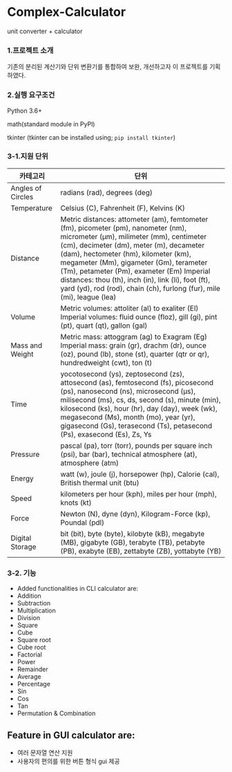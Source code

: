 # Complex-Calculator
unit converter + calculator


### 1.프로젝트 소개
기존의 분리된 계산기와 단위 변환기를 통합하여 보완, 개선하고자 이 프로젝트를 기획하였다.

### 2.실행 요구조건

Python 3.6+

math(standard module in PyPl)

tkinter (tkinter can be installed using; `pip install tkinter`)

### 3-1.지원 단위

|카테고리|	단위|
|------|---|
|Angles of Circles|radians (rad), degrees (deg)|
|Temperature|Celsius (C), Fahrenheit (F), Kelvins (K)|
|Distance|Metric distances: attometer (am), femtometer (fm), picometer (pm), nanometer (nm), micrometer (μm), milimeter (mm), centimeter (cm), decimeter (dm), meter (m), decameter (dam), hectometer (hm), kilometer (km), megameter (Mm), gigameter (Gm), terameter (Tm), petameter (Pm), exameter (Em) Imperial distances: thou (th), inch (in), link (li), foot (ft), yard (yd), rod (rod), chain (ch), furlong (fur), mile (mi), league (lea)|
|Volume|	Metric volumes: attoliter (al) to exaliter (El) Imperial volumes: fluid ounce (floz), gill (gi), pint (pt), quart (qt), gallon (gal)|
|Mass and Weight|	Metric mass: attoggram (ag) to Exagram (Eg) Imperial mass: grain (gr), drachm (dr), ounce (oz), pound (lb), stone (st), quarter (qtr or qr), hundredweight (cwt), ton (t)|
|Time|	yocotosecond (ys), zeptosecond (zs), attosecond (as), femtosecond (fs), picosecond (ps), nanosecond (ns), microsecond (µs), milisecond (ms), cs, ds, second (s), minute (min), kilosecond (ks), hour (hr), day (day), week (wk), megasecond (Ms), month (mo), year (yr), gigasecond (Gs), terasecond (Ts), petasecond (Ps), exasecond (Es), Zs, Ys|
|Pressure|	pascal (pa), torr (torr), pounds per square inch (psi), bar (bar), technical atmosphere (at), atmosphere (atm)|
Energy	|watt (w), joule (j), horsepower (hp), Calorie (cal), British thermal unit (btu)|
|Speed|	kilometers per hour (kph), miles per hour (mph), knots (kt)|
|Force|	Newton (N), dyne (dyn), Kilogram-Force (kp), Poundal (pdl)|
|Digital Storage|	bit (bit), byte (byte), kilobyte (kB), megabyte (MB), gigabyte (GB), terabyte (TB), petabyte (PB), exabyte (EB), zettabyte (ZB), yottabyte (YB)|

### 3-2. 기능

- Added functionalities in CLI calculator are:
- Addition
- Subtraction
- Multiplication
- Division
- Square
- Cube
- Square root
- Cube root
- Factorial
- Power
- Remainder
- Average
- Percentage
- Sin
- Cos
- Tan
- Permutation & Combination


## Feature in GUI calculator are:

- 여러 문자열 연산 지원
- 사용자의 편의를 위한 버튼 형식 gui 제공
